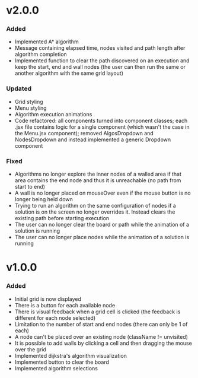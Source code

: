 # v2.0.0

### Added

- Implemented A\* algorithm
- Message containing elapsed time, nodes visited and path length after algorithm completion
- Implemented function to clear the path discovered on an execution and keep the start, end and wall nodes (the user can then run the same or another algorithm with the same grid layout)

### Updated

- Grid styling
- Menu styling
- Algorithm execution animations
- Code refactored: all components turned into component classes; each .jsx file contains logic for a single component (which wasn't the case in the Menu.jsx component); removed AlgosDropdown and NodesDropdown and instead implemented a generic Dropdown component

### Fixed

- Algorithms no longer explore the inner nodes of a walled area if that area contains the end node and thus it is unreachable (no path from start to end)
- A wall is no longer placed on mouseOver even if the mouse button is no longer being held down
- Trying to run an algorithm on the same configuration of nodes if a solution is on the screen no longer overrides it. Instead clears the existing path before
  starting execution
- The user can no longer clear the board or path while the animation of a solution is running
- The user can no longer place nodes while the animation of a solution is running

# v1.0.0

### Added

- Initial grid is now displayed
- There is a button for each available node
- There is visual feedback when a grid cell is clicked (the feedback is different for each node selected)
- Limitation to the number of start and end nodes (there can only be 1 of each)
- A node can't be placed over an existing node (className != unvisited)
- It is possible to add walls by clicking a cell and then dragging the mouse over the grid
- Implemented dijkstra's algorithm visualization
- Implemented button to clear the board
- Implemented algorithm selections
